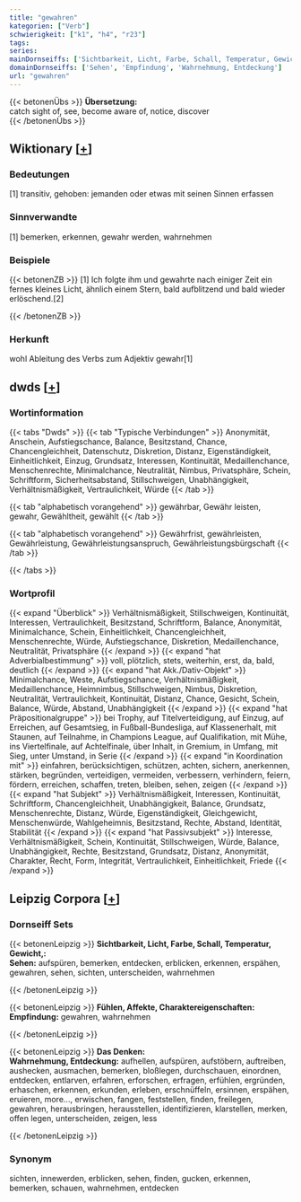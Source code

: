 ```yaml
---
title: "gewahren"
kategorien: ["Verb"]
schwierigkeit: ["k1", "h4", "r23"]
tags:
series:
mainDornseiffs: ['Sichtbarkeit, Licht, Farbe, Schall, Temperatur, Gewicht,', 'Fühlen, Affekte, Charaktereigenschaften', 'Das Denken']
domainDornseiffs: ['Sehen', 'Empfindung', 'Wahrnehmung, Entdeckung']
url: "gewahren"
---
```


{{< betonenÜbs >}}
**Übersetzung:**  
catch sight of, see, become aware of, notice, discover  
{{< /betonenÜbs >}}

## Wiktionary [[+](https://de.wiktionary.org/wiki/gewahren)]

### Bedeutungen
[1] transitiv, gehoben: jemanden oder etwas mit seinen Sinnen erfassen  

### Sinnverwandte
[1] bemerken, erkennen, gewahr werden, wahrnehmen  

### Beispiele
{{< betonenZB >}}
[1] Ich folgte ihm und gewahrte nach einiger Zeit ein fernes kleines Licht, ähnlich einem Stern, bald aufblitzend und bald wieder erlöschend.[2]  

{{< /betonenZB >}}
### Herkunft
wohl Ableitung des Verbs zum Adjektiv gewahr[1]  



## dwds [[+](https://www.dwds.de/wb/gewahren)]

### Wortinformation
{{< tabs "Dwds" >}}
{{< tab "Typische Verbindungen" >}}
Anonymität, Anschein, Aufstiegschance, Balance, Besitzstand, Chance, Chancengleichheit, Datenschutz, Diskretion, Distanz, Eigenständigkeit, Einheitlichkeit, Einzug, Grundsatz, Interessen, Kontinuität, Medaillenchance, Menschenrechte, Minimalchance, Neutralität, Nimbus, Privatsphäre, Schein, Schriftform, Sicherheitsabstand, Stillschweigen, Unabhängigkeit, Verhältnismäßigkeit, Vertraulichkeit, Würde
{{< /tab >}}

{{< tab "alphabetisch vorangehend" >}}
gewährbar, Gewähr leisten, gewahr, Gewähltheit, gewählt
{{< /tab >}}

{{< tab "alphabetisch vorangehend" >}}
Gewährfrist, gewährleisten, Gewährleistung, Gewährleistungsanspruch, Gewährleistungsbürgschaft
{{< /tab >}}

{{< /tabs >}}

### Wortprofil
{{< expand "Überblick" >}} Verhältnismäßigkeit, Stillschweigen, Kontinuität, Interessen, Vertraulichkeit, Besitzstand, Schriftform, Balance, Anonymität, Minimalchance, Schein, Einheitlichkeit, Chancengleichheit, Menschenrechte, Würde, Aufstiegschance, Diskretion, Medaillenchance, Neutralität, Privatsphäre {{< /expand >}}
{{< expand "hat Adverbialbestimmung" >}} voll, plötzlich, stets, weiterhin, erst, da, bald, deutlich {{< /expand >}}
{{< expand "hat Akk./Dativ-Objekt" >}} Minimalchance, Weste, Aufstiegschance, Verhältnismäßigkeit, Medaillenchance, Heimnimbus, Stillschweigen, Nimbus, Diskretion, Neutralität, Vertraulichkeit, Kontinuität, Distanz, Chance, Gesicht, Schein, Balance, Würde, Abstand, Unabhängigkeit {{< /expand >}}
{{< expand "hat Präpositionalgruppe" >}} bei Trophy, auf Titelverteidigung, auf Einzug, auf Erreichen, auf Gesamtsieg, in Fußball-Bundesliga, auf Klassenerhalt, mit Staunen, auf Teilnahme, in Champions League, auf Qualifikation, mit Mühe, ins Viertelfinale, auf Achtelfinale, über Inhalt, in Gremium, in Umfang, mit Sieg, unter Umstand, in Serie {{< /expand >}}
{{< expand "in Koordination mit" >}} einfahren, berücksichtigen, schützen, achten, sichern, anerkennen, stärken, begründen, verteidigen, vermeiden, verbessern, verhindern, feiern, fördern, erreichen, schaffen, treten, bleiben, sehen, zeigen {{< /expand >}}
{{< expand "hat Subjekt" >}} Verhältnismäßigkeit, Interessen, Kontinuität, Schriftform, Chancengleichheit, Unabhängigkeit, Balance, Grundsatz, Menschenrechte, Distanz, Würde, Eigenständigkeit, Gleichgewicht, Menschenwürde, Wahlgeheimnis, Besitzstand, Rechte, Abstand, Identität, Stabilität {{< /expand >}}
{{< expand "hat Passivsubjekt" >}} Interesse, Verhältnismäßigkeit, Schein, Kontinuität, Stillschweigen, Würde, Balance, Unabhängigkeit, Rechte, Besitzstand, Grundsatz, Distanz, Anonymität, Charakter, Recht, Form, Integrität, Vertraulichkeit, Einheitlichkeit, Friede {{< /expand >}}

## Leipzig Corpora [[+](https://corpora.uni-leipzig.de/en/res?word=gewahren&corpusId=deu_newscrawl-public_2018)]

### Dornseiff Sets
{{< betonenLeipzig >}}
**Sichtbarkeit, Licht, Farbe, Schall, Temperatur, Gewicht,:**  
**Sehen:** aufspüren, bemerken, entdecken, erblicken, erkennen, erspähen, gewahren, sehen, sichten, unterscheiden, wahrnehmen  

{{< /betonenLeipzig >}}


{{< betonenLeipzig >}}
**Fühlen, Affekte, Charaktereigenschaften:**  
**Empfindung:** gewahren, wahrnehmen  

{{< /betonenLeipzig >}}


{{< betonenLeipzig >}}
**Das Denken:**  
**Wahrnehmung, Entdeckung:** aufhellen, aufspüren, aufstöbern, auftreiben, aushecken, ausmachen, bemerken, bloßlegen, durchschauen, einordnen, entdecken, entlarven, erfahren, erforschen, erfragen, erfühlen, ergründen, erhaschen, erkennen, erkunden, erleben, erschnüffeln, ersinnen, erspähen, eruieren, more..., erwischen, fangen, feststellen, finden, freilegen, gewahren, herausbringen, herausstellen, identifizieren, klarstellen, merken, offen legen, unterscheiden, zeigen, less  

{{< /betonenLeipzig >}}

### Synonym
sichten, innewerden, erblicken, sehen, finden, gucken, erkennen, bemerken, schauen, wahrnehmen, entdecken

